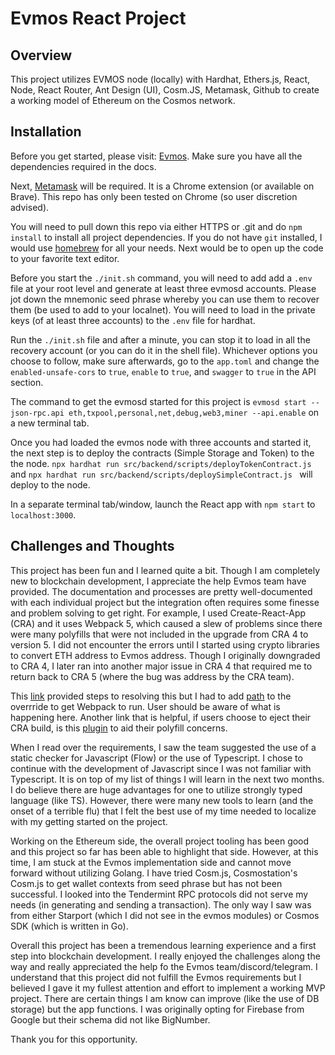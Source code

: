# Evmos React Project

## Overview

This project utilizes EVMOS node (locally) with Hardhat, Ethers.js, React, Node, React Router, Ant Design (UI), Cosm.JS, Metamask, Github to create a working model of Ethereum on the Cosmos network.

## Installation

Before you get started, please visit: [Evmos](https://evmos.dev/quickstart/run_node.html#). Make sure you have all the dependencies required in the docs.

Next, [Metamask](https://metamask.io/) will be required. It is a Chrome extension (or available on Brave). This repo has only been tested on Chrome (so user discretion advised).

You will need to pull down this repo via either HTTPS or .git and do `npm install` to install all project dependencies. If you do not have `git` installed, I would use [homebrew](https://brew.sh/) for all your needs. Next would be to open up the code to your favorite text editor.

Before you start the `./init.sh` command, you will need to add add a `.env` file at your root level and generate at least three evmosd accounts. Please jot down the mnemonic seed phrase whereby you can use them to recover them (be used to add to your localnet). You will need to load in the private keys (of at least three accounts) to the `.env` file for hardhat.

Run the `./init.sh` file and after a minute, you can stop it to load in all the recovery account (or you can do it in the shell file). Whichever options you choose to follow, make sure afterwards, go to the `app.toml` and change the `enabled-unsafe-cors` to `true`, `enable` to `true`, and `swagger` to `true` in the API section.

The command to get the evmosd started for this project is `evmosd start --json-rpc.api eth,txpool,personal,net,debug,web3,miner --api.enable` on a new terminal tab.

Once you had loaded the evmos node with three accounts and started it, the next step is to deploy the contracts (Simple Storage and Token) to the the node. `npx hardhat run src/backend/scripts/deployTokenContract.js ` and `npx hardhat run src/backend/scripts/deploySimpleContract.js ` will deploy to the node.

In a separate terminal tab/window, launch the React app with `npm start` to `localhost:3000`.

## Challenges and Thoughts

This project has been fun and I learned quite a bit. Though I am completely new to blockchain development, I appreciate the help Evmos team have provided. The documentation and processes are pretty well-documented with each individual project but the integration often requires some finesse and problem solving to get right. For example, I used Create-React-App (CRA) and it uses Webpack 5, which caused a slew of problems since there were many polyfills that were not included in the upgrade from CRA 4 to version 5. I did not encounter the errors until I started using crypto libraries to convert ETH address to Evmos address. Though I originally downgraded to CRA 4, I later ran into another major issue in CRA 4 that required me to return back to CRA 5 (where the bug was address by the CRA team). 

This [link](https://github.com/ChainSafe/web3.js#troubleshooting-and-known-issues) provided steps to resolving this but I had to add [path](https://stackoverflow.com/questions/70559396/webpack-breaking-change) to the overrride to get Webpack to run. User should be aware of what is happening here. Another link that is helpful, if users choose to eject their CRA build, is this [plugin](https://www.npmjs.com/package/node-polyfill-webpack-plugin) to aid their polyfill concerns.

When I read over the requirements, I saw the team suggested the use of a static checker for Javascript (Flow) or the use of Typescript. I chose to continue with the development of Javascript since I was not familiar with Typescript. It is on top of my list of things I will learn in the next two months. I do believe there are huge advantages for one to utilize strongly typed language (like TS). However, there were many new tools to learn (and the onset of a terrible flu) that I felt the best use of my time needed to localize with my getting started on the project.

Working on the Ethereum side, the overall project tooling has been good and this project so far has been able to highlight that side. However, at this time, I am stuck at the Evmos implementation side and cannot move forward without utilizing Golang. I have tried Cosm.js, Cosmostation's Cosm.js to get wallet contexts from seed phrase but has not been successful. I looked into the Tendermint RPC protocols did not serve my needs (in generating and sending a transaction). The only way I saw was from either Starport (which I did not see in the evmos modules) or Cosmos SDK (which is written in Go).

Overall this project has been a tremendous learning experience and a first step into blockchain development. I really enjoyed the challenges along the way and really appreciated the help fo the Evmos team/discord/telegram. I understand that this project did not fulfill the Evmos requirements but I believed I gave it my fullest attention and effort to implement a working MVP project. There are certain things I am know can improve (like the use of DB storage) but the app functions. I was originally opting for Firebase from Google but their schema did not like BigNumber.

Thank you for this opportunity.